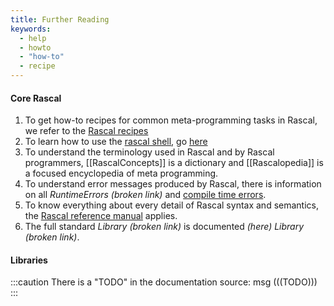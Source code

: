 ```yaml
---
title: Further Reading
keywords:
  - help
  - howto
  - "how-to"
  - recipe
---
```


#### Core Rascal

1. To get how-to recipes for common meta-programming tasks in Rascal, we refer to the [Rascal recipes](../../Recipes/)
1. To learn how to use the [rascal shell](../../RascalShell/), go [here](../../RascalShell/)
1. To understand the terminology used in Rascal and by Rascal programmers, [[RascalConcepts]] is a dictionary and [[Rascalopedia]] is a focused encyclopedia of meta programming.
1. To understand error messages produced by Rascal, there is information on all _RuntimeErrors (broken link)_ and [compile time errors](../../CompileTimeErrors/).
1. To know everything about every detail of Rascal syntax and semantics, the [Rascal reference manual](../../Rascal/) applies.
1. The full standard _Library (broken link)_ is documented _(here) Library (broken link)_.

#### Libraries

:::caution
There is a "TODO" in the documentation source:
msg
(((TODO)))
:::

